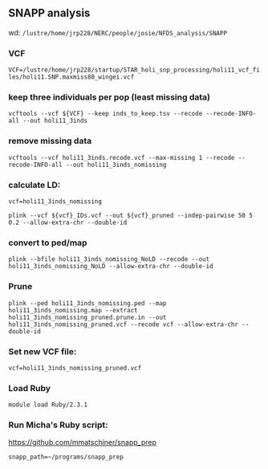 

## SNAPP analysis
wd: `/lustre/home/jrp228/NERC/people/josie/NFDS_analysis/SNAPP`

### VCF
`VCF=/lustre/home/jrp228/startup/STAR_holi_snp_processing/holi11_vcf_files/holi11.SNP.maxmiss80_wingei.vcf`

### keep three individuals per pop (least missing data)
`vcftools --vcf ${VCF} --keep inds_to_keep.tsv --recode --recode-INFO-all --out holi11_3inds`

### remove missing data
`vcftools --vcf holi11_3inds.recode.vcf --max-missing 1 --recode --recode-INFO-all --out holi11_3inds_nomissing`

### calculate LD:
`vcf=holi11_3inds_nomissing`

`plink --vcf ${vcf}_IDs.vcf --out ${vcf}_pruned --indep-pairwise 50 5 0.2 --allow-extra-chr --double-id`

### convert to ped/map
`plink --bfile holi11_3inds_nomissing_NoLD --recode --out holi11_3inds_nomissing_NoLD --allow-extra-chr --double-id`

### Prune
`plink --ped holi11_3inds_nomissing.ped --map holi11_3inds_nomissing.map --extract holi11_3inds_nomissing_pruned.prune.in --out holi11_3inds_nomissing_pruned.vcf --recode vcf --allow-extra-chr --double-id`

### Set new VCF file:
`vcf=holi11_3inds_nomissing_pruned.vcf`

### Load Ruby
`module load Ruby/2.3.1`

### Run Micha's Ruby script:

https://github.com/mmatschiner/snapp_prep

`snapp_path=~/programs/snapp_prep`
